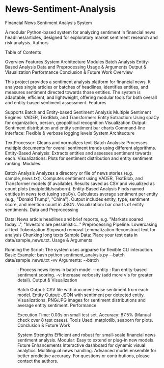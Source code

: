 # News-Sentiment-Analysis
Financial News Sentiment Analysis System

A modular Python-based system for analyzing sentiment in financial news headlines/articles, designed for exploratory market sentiment research and risk analysis.
Authors

Table of Contents

Overview
Features
System Architecture
Modules
Batch Analysis
Entity-Based Analysis
Data and Preprocessing
Usage & Arguments
Output & Visualization
Performance
Conclusion & Future Work
Overview

This project provides a sentiment analysis platform for financial news. It analyzes single articles or batches of headlines, identifies entities, and measures sentiment directed towards those entities. The system is adaptable, efficient, and lightweight, offering modular tools for both overall and entity-based sentiment assessment.
Features

Supports Batch and Entity-based Sentiment Analysis
Multiple Sentiment Engines: VADER, TextBlob, and Transformers
Entity Extraction: Using spaCy for organization, person, geopolitical recognition
Visualization Output: Sentiment distribution and entity sentiment bar charts
Command-line Interface: Flexible & verbose logging levels
System Architecture

TextProcessor: Cleans and normalizes text.
Batch Analysis: Processes multiple documents for overall sentiment trends using different algorithms.
Entity-Based Analysis: Extracts entities and assesses sentiment towards each.
Visualizations: Plots for sentiment distribution and entity sentiment ranking.
Modules

Batch Analysis
Analyzes a directory or file of news stories (e.g. sample_news.txt).
Computes sentiment using VADER, TextBlob, and Transformer models (if available).
Results saved as CSV and visualized as count plots (matplotlib/seaborn).
Entity-Based Analysis
Finds named entities in news text (using spaCy).
Calculates average sentiment per entity (e.g., "Donald Trump", "China").
Output includes entity, type, sentiment score, and mention count in JSON.
Visualization: bar charts of entity sentiments.
Data and Preprocessing

Data: News article headlines and brief reports, e.g. "Markets soared today...", "Investors are pessimistic..."
Preprocessing Pipeline:
Lowercasing all text
Tokenization
Stopword removal
Lemmatization
Reconstruct text for analysis
Chunking long texts
Sample Data: Place your test data in data/sample_news.txt.
Usage & Arguments

Running the Script:
The system uses argparse for flexible CLI interaction.
Basic Example:
bash
python sentiment_analysis.py --batch data/sample_news.txt -vv
Arguments:
--batch <dir or file>: Process news items in batch mode.
--entity <file>: Run entity-based sentiment scoring.
-v: Increase verbosity (add more v's for greater detail).
Output & Visualization

Batch Output: CSV file with document-wise sentiment from each model.
Entity Output: JSON with sentiment per detected entity.
Visualizations: PNG/JPG images for sentiment distributions and average entity sentiment.
Performance

Execution Time: 0.03s on small test set.
Accuracy: 87.5% (Manual check over 8 test cases).
Tools Used: matplotlib, seaborn for plots.
Conclusion & Future Work

System Strengths
Efficient and robust for small-scale financial news sentiment analysis.
Modular: Easy to extend or plug-in new models.
Future Enhancements
Interactive dashboard for dynamic visual analytics.
Multilingual news handling.
Advanced model ensemble for better predictive accuracy.
For questions or contributions, please contact the authors.
